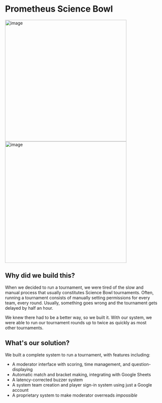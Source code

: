 # Prometheus Science Bowl
<p float="left">
  <img width="400" alt="image" src="https://github.com/CodingPower472/prometheus-science-bowl/assets/8381348/08c7dac3-b10c-49c5-b326-a11da61259c8">
  <img width="400" alt="image" src="https://github.com/CodingPower472/prometheus-science-bowl/assets/8381348/c536153b-482f-4ee7-9f20-46f52b7808fc">
</p>



## Why did we build this?
When we decided to run a tournament, we were tired of the slow and manual process that usually constitutes Science Bowl tournaments. Often, running a tournament consists of manually setting permissions for every team, every round. Usually, something goes wrong and the tournament gets delayed by half an hour.

We knew there had to be a better way, so we built it. With our system, we were able to run our tournament rounds up to twice as quickly as most other tournaments.

## What's our solution?
We built a complete system to run a tournament, with features including:
- A moderator interface with scoring, time management, and question-displaying
- Automatic match and bracket making, integrating with Google Sheets
- A latency-corrected buzzer system
- A system team creation and player sign-in system using just a Google account
- A proprietary system to make moderator overreads *impossible*
